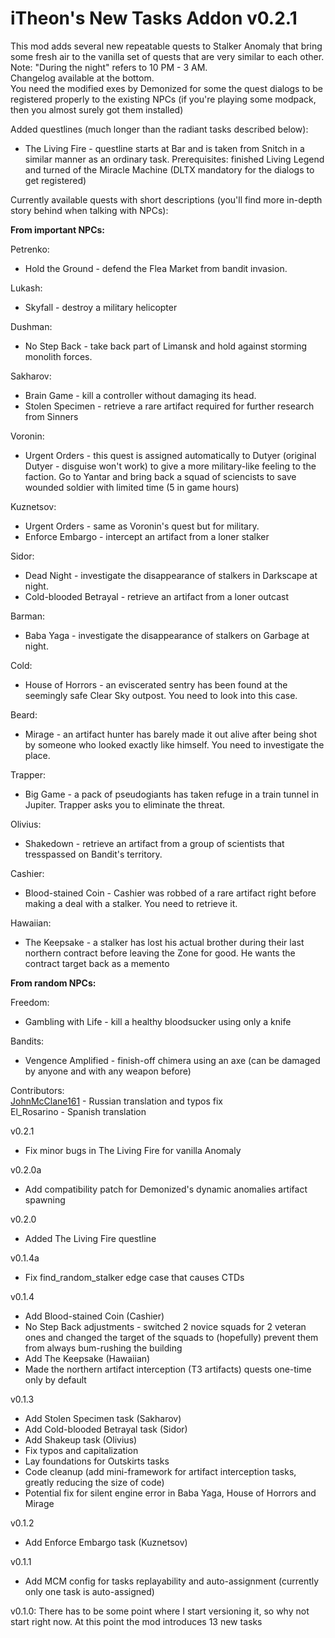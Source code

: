 # iTheon's New Tasks Addon v0.2.1

This mod adds several new repeatable quests to Stalker Anomaly that bring some fresh air to the vanilla set of quests that are very similar to each other.<br>
Note: "During the night" refers to 10 PM - 3 AM.<br>
Changelog available at the bottom.<br>
You need the modified exes by Demonized for some the quest dialogs to be registered properly to the existing NPCs (if you're playing some modpack, then you almost surely got them installed)

Added questlines (much longer than the radiant tasks described below):
- The Living Fire - questline starts at Bar and is taken from Snitch in a similar manner as an ordinary task. Prerequisites: finished Living Legend and turned of the Miracle Machine (DLTX mandatory for the dialogs to get registered)

Currently available quests with short descriptions (you'll find more in-depth story behind when talking with NPCs):

**From important NPCs:**

Petrenko:
- Hold the Ground - defend the Flea Market from bandit invasion.

Lukash:
- Skyfall - destroy a military helicopter

Dushman:
- No Step Back - take back part of Limansk and hold against storming monolith forces.

Sakharov:
- Brain Game - kill a controller without damaging its head.
- Stolen Specimen - retrieve a rare artifact required for further research from Sinners

Voronin:
- Urgent Orders - this quest is assigned automatically to Dutyer (original Dutyer - disguise won't work) to give a more military-like feeling to the faction. Go to Yantar and bring back a squad of sciencists to save wounded soldier with limited time (5 in game hours)

Kuznetsov:
- Urgent Orders - same as Voronin's quest but for military.
- Enforce Embargo - intercept an artifact from a loner stalker

Sidor:
- Dead Night - investigate the disappearance of stalkers in Darkscape at night.
- Cold-blooded Betrayal - retrieve an artifact from a loner outcast

Barman:
- Baba Yaga - investigate the disappearance of stalkers on Garbage at night.

Cold:
- House of Horrors - an eviscerated sentry has been found at the seemingly safe Clear Sky outpost. You need to look into this case.

Beard:
- Mirage - an artifact hunter has barely made it out alive after being shot by someone who looked exactly like himself. You need to investigate the place.

Trapper:
- Big Game - a pack of pseudogiants has taken refuge in a train tunnel in Jupiter. Trapper asks you to eliminate the threat.

Olivius:
- Shakedown - retrieve an artifact from a group of scientists that tresspassed on Bandit's territory.

Cashier:
- Blood-stained Coin - Cashier was robbed of a rare artifact right before making a deal with a stalker. You need to retrieve it.

Hawaiian:
- The Keepsake - a stalker has lost his actual brother during their last northern contract before leaving the Zone for good. He wants the contract target back as a memento
 
**From random NPCs:**

Freedom:
- Gambling with Life - kill a healthy bloodsucker using only a knife

Bandits:
- Vengence Amplified - finish-off chimera using an axe (can be damaged by anyone and with any weapon before)

Contributors:<br>
[JohnMcClane161](https://github.com/JohnMcClane161) - Russian translation and typos fix<br>
El_Rosarino - Spanish translation

v0.2.1
- Fix minor bugs in The Living Fire for vanilla Anomaly

v0.2.0a
- Add compatibility patch for Demonized's dynamic anomalies artifact spawning

v0.2.0
- Added The Living Fire questline

v0.1.4a
- Fix find_random_stalker edge case that causes CTDs

v0.1.4
- Add Blood-stained Coin (Cashier)
- No Step Back adjustments - switched 2 novice squads for 2 veteran ones and changed the target of the squads to (hopefully) prevent them from always bum-rushing the building
- Add The Keepsake (Hawaiian)
- Made the northern artifact interception (T3 artifacts) quests one-time only by default

v0.1.3
- Add Stolen Specimen task (Sakharov)
- Add Cold-blooded Betrayal task (Sidor)
- Add Shakeup task (Olivius)
- Fix typos and capitalization
- Lay foundations for Outskirts tasks
- Code cleanup (add mini-framework for artifact interception tasks, greatly reducing the size of code)
- Potential fix for silent engine error in Baba Yaga, House of Horrors and Mirage

v0.1.2
- Add Enforce Embargo task (Kuznetsov)

v0.1.1
- Add MCM config for tasks replayability and auto-assignment (currently only one task is auto-assigned)

v0.1.0: There has to be some point where I start versioning it, so why not start right now. At this point the mod introduces 13 new tasks

